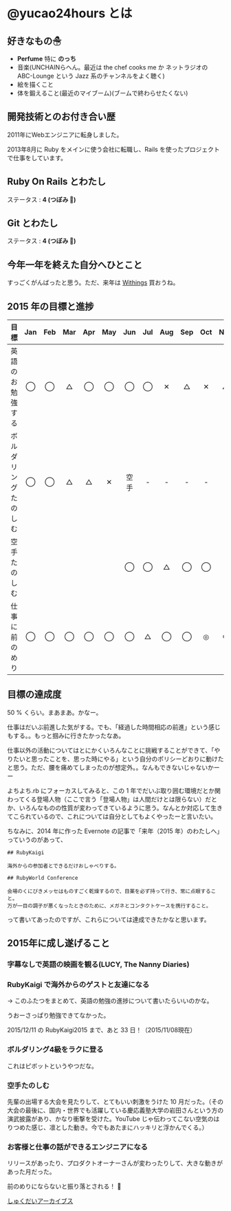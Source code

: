 # @yucao24hours とは
## 好きなもの☃
* **Perfume** 特に **のっち**
* 音楽(UNCHAINらへん。最近は the chef cooks me か ネットラジオの ABC-Lounge という Jazz 系のチャンネルをよく聴く)
* 絵を描くこと
* 体を鍛えること(最近のマイブーム)(ブームで終わらせたくない)

## 開発技術とのお付き合い歴
2011年にWebエンジニアに転身しました。

2013年8月に Ruby をメインに使う会社に転職し、Rails を使ったプロジェクトで仕事をしています。

## Ruby On Rails とわたし
ステータス : **4 (つぼみ :tulip:)**

## Git とわたし
ステータス : **4 (つぼみ :tulip:)**

## 今年一年を終えた自分へひとこと

すっごくがんばったと思う。ただ、来年は [Withings](http://www.amazon.co.jp/dp/B00V35HEIC) 買おうね。

## 2015 年の目標と進捗
| 目標                       | Jan   | Feb   | Mar   | Apr   | May   | Jun   | Jul   | Aug   | Sep   | Oct   | Nov   | Dec   |
| :------------------------- | :---: | :---: | :---: | :---: | :---: | :---: | :---: | :---: | :---: | :---: | :---: | :---: |
| 英語のお勉強する           | ◯     | ◯     | △     | ◯     | ◯     | ◯     | ◯     | ✕     | △     | ✕     | △     |
| ボルダリングたのしむ       | ◯     | ◯     | △     | △     | ✕     | 空手  | -     | -     | -     | -     | -     |
| 空手たのしむ               |       |       |       |       |       | ◯     | ◯     | △     | ◯     | ◯     | -     |
| 仕事に前のめり             | ◯     | ◯     | ◯     | ◯     | ◯     | ◯     | △     | ◯     | ◯     | ◎     | ○     |

## 目標の達成度

50 % くらい。まあまあ。かなー。

仕事はだいぶ前進した気がする。でも、「経過した時間相応の前進」という感じもする。。もっと掴みに行きたかったなあ。

仕事以外の活動についてはとにかくいろんなことに挑戦することができて、「やりたいと思ったことを、思った時にやる」という自分のポリシーどおりに動けたと思う。ただ、腰を痛めてしまったのが想定外。。なんもできないじゃないかーー

よちよち.rb にフォーカスしてみると、この 1 年でだいぶ取り囲む環境だとか関わってくる登場人物（ここで言う「登場人物」は人間だけとは限らない）だとか、いろんなものの性質が変わってきているように思う。なんとか対応して生きてこられているので、これについては自分としてもよくやったーと言いたい。

ちなみに、2014 年に作った Evernote の記事で「来年（2015 年）のわたしへ」っていうのがあって、

```
## RubyKaigi

海外からの参加者とできるだけおしゃべりする。

## RubyWorld Conference

会場のくにびきメッセはものすごく乾燥するので、目薬を必ず持って行き、常に点眼すること。
万が一目の調子が悪くなったときのために、メガネとコンタクトケースを携行すること。
```

って書いてあったのですが、これらについては達成できたかなと思います。

## 2015年に成し遂げること
### 字幕なしで英語の映画を観る(LUCY, The Nanny Diaries)
### RubyKaigi で海外からのゲストと友達になる

-> このふたつをまとめて、英語の勉強の進捗について書いたらいいのかな。

うおーさっぱり勉強できてなかった。

2015/12/11 の RubyKaigi2015 まで、あと 33 日！（2015/11/08現在）

### ボルダリング4級をラクに登る

これはピボットというやつだな。

### 空手たのしむ

先輩の出場する大会を見たりして、とてもいい刺激をうけた 10 月だった。（その大会の最後に、国内・世界でも活躍している慶応義塾大学の岩田さんという方の演武披露があり、かなり衝撃を受けた。YouTube じゃ伝わってこない空気のはりつめた感じ、凛とした動き。今でもあたまにハッキリと浮かんでくる。）

### お客様と仕事の話ができるエンジニアになる

リリースがあったり、プロダクトオーナーさんが変わったりして、大きな動きがあった月だった。

前のめりにならないと振り落とされる！ :runner:

[しゅくだいアーカイブス](https://gist.github.com/yucao24hours/9353b1a818a1c94d71ff)
